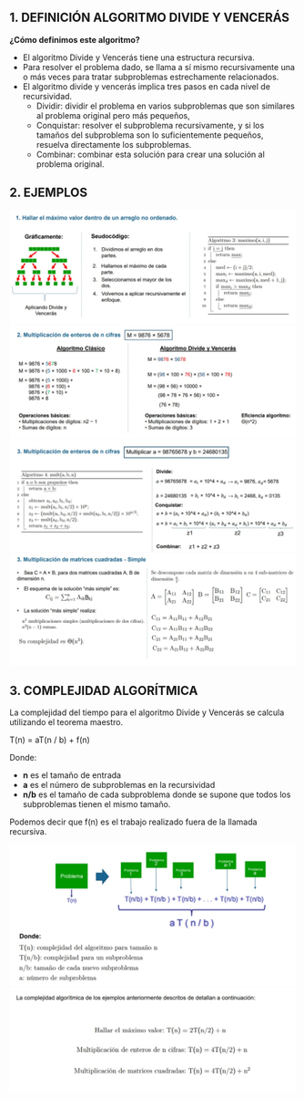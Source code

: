 ## 1. DEFINICIÓN ALGORITMO DIVIDE Y VENCERÁS

**¿Cómo definimos este algoritmo?**
- El algoritmo Divide y Vencerás tiene una estructura recursiva.
- Para resolver el problema dado, se llama a sí mismo recursivamente una o más veces para tratar subproblemas estrechamente relacionados.
- El algoritmo divide y vencerás implica tres pasos en cada nivel de recursividad.
  - Dividir: dividir el problema en varios subproblemas que son similares al problema original pero más pequeños,
  - Conquistar: resolver el subproblema recursivamente, y si los tamaños del subproblema son lo suficientemente pequeños, resuelva directamente los subproblemas.
  - Combinar: combinar esta solución para crear una solución al problema original.

## 2. EJEMPLOS

![Ejemplo1](/Complementos/Ejemplo1.jpeg)
![Ejemplo2](/Complementos/Ejemplo2.jpeg)
![Ejemplo3](/Complementos/Ejemplo3.jpeg)
![Ejemplo4](/Complementos/Ejemplo4.jpeg)

## 3. COMPLEJIDAD ALGORÍTMICA

La complejidad del tiempo para el algoritmo Divide y Vencerás se calcula utilizando el teorema maestro.

T(n) = aT(n / b) + f(n)

Donde:
- **n** es el tamaño de entrada
- **a** es el número de subproblemas en la recursividad
- **n/b** es el tamaño de cada subproblema donde se supone que todos los subproblemas tienen el mismo tamaño. 

Podemos decir que f(n) es el trabajo realizado fuera de la llamada recursiva.

![CA](/Complementos/CA.jpeg)
![CA2](/Complementos/CA2.jpeg)
